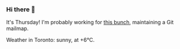 ### Hi there :wave:

It's Thursday! I'm probably working for [this bunch](https://github.com/kohofinancial), maintaining a Git mailmap.

Weather in Toronto: sunny, at +6°C.
